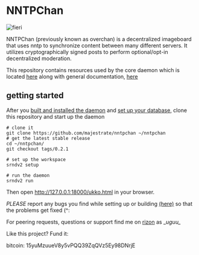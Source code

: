 # NNTPChan #

![fieri](https://i.imgur.com/QsaUbjd.png)

NNTPChan (previously known as overchan) is a decentralized imageboard that uses nntp to synchronize content between many different servers. It utilizes cryptographically signed posts to perform optional/opt-in decentralized moderation.

This repository contains resources used by the core daemon which is located [here](https://github.com/majestrate/srndv2) along with general documentation, [here](doc/)

## getting started ##

After you [built and installed the daemon](doc/build.md) and [set up your database](doc/database.md), clone this repository and start up the daemon

    # clone it
    git clone https://github.com/majestrate/nntpchan ~/nntpchan
    # get the latest stable release
    cd ~/nntpchan/
    git checkout tags/0.2.1

    # set up the workspace
    srndv2 setup

    # run the daemon
    srndv2 run


Then open http://127.0.0.1:18000/ukko.html in your browser.

*PLEASE* report any bugs you find while setting up or building [(here)](https://github.com/majestrate/nntpchan/issues) so that the problems get fixed (^:

For peering requests, questions or support find me on [rizon](https://qchat.rizon.net/?channels=#nntpchan) as \__uguu\__


Like this project? Fund it:

bitcoin: 15yuMzuueV8y5vPQQ39ZqQVz5Ey98DNrjE


